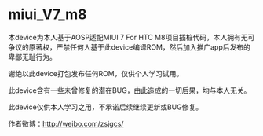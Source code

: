 # miui_V7_m8
本device为本人基于AOSP适配MIUI 7 For HTC M8项目插桩代码，本人拥有无可争议的原著权，严禁任何人基于此device编译ROM，然后加入推广app后发布的卑鄙无耻行为。

谢绝以此device打包发布任何ROM，仅供个人学习试用。

此device含有一些未曾修复的潜在BUG，由此造成的一切后果，均与本人无关。

此device仅供本人学习之用，不承诺后续继续更新或BUG修复。

作者微博：http://weibo.com/zsjgcs/
